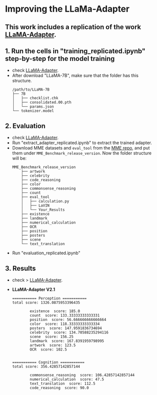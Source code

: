 # Improving the LLaMa-Adapter

## This work includes a replication of the work  [LLaMA-Adapter]([https://github.com/BradyFU/Awesome-Multimodal-Large-Language-Models/tree/Evaluation](https://github.com/OpenGVLab/LLaMA-Adapter)).

## 1. Run the cells in "training_replicated.ipynb" step-by-step for the model training
- check [LLaMA-Adapter](https://github.com/OpenGVLab/LLaMA-Adapter).
- After download "LLaMA-7B", make sure that the folder has this structure.
  ```
  /path/to/LLaMA-7B
  ├── 7B
  │   ├── checklist.chk
  │   ├── consolidated.00.pth
  │   └── params.json
  └── tokenizer.model
  ```


## 2. Evaluation
- check [LLaMA-Adapter](https://github.com/OpenGVLab/LLaMA-Adapter).
- Run "extract_adapter_replicated.ipynb" to extract the trained adapter.
- Download MME datasets and `eval_tool` from the [MME repo](https://github.com/bradyfu/awesome-multimodal-large-language-models#our-mllm-works), and put them under `MME_Benchmark_release_version`. Now the folder structure will be:
    ```
    MME_Benchmark_release_version
        ├── artwork
        ├── celebrity
        ├── code_reasoning
        ├── color
        ├── commonsense_reasoning
        ├── count
        ├── eval_tool
        │   ├── calculation.py
        │   ├── LaVIN
        │   └── Your_Results
        ├── existence
        ├── landmark
        ├── numerical_calculation
        ├── OCR
        ├── position
        ├── posters
        ├── scene
        └── text_translation

- Run "evaluation_replicated.ipynb"


## 3. Results 
- check > [LLaMA-Adapter](https://github.com/OpenGVLab/LLaMA-Adapter).

* **LLaMA-Adapter V2.1**

    ```
    =========== Perception ===========
    total score: 1326.0875953396435 

            existence  score: 185.0
            count  score: 133.33333333333331
            position  score: 56.666666666666664
            color  score: 118.33333333333334
            posters  score: 147.9591836734694
            celebrity  score: 134.70588235294116
            scene  score: 156.25
            landmark  score: 167.8391959798995
            artwork  score: 123.5
            OCR  score: 102.5


    =========== Cognition ===========
    total score: 356.42857142857144 

            commonsense_reasoning  score: 106.42857142857144
            numerical_calculation  score: 47.5
            text_translation  score: 112.5
            code_reasoning  score: 90.0
